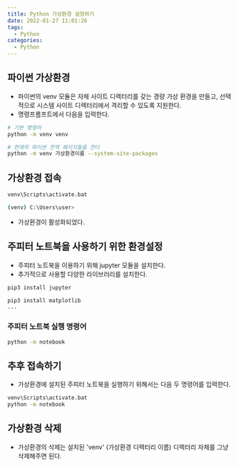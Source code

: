 ```yaml
---
title: Python 가상환경 설정하기
date: 2022-01-27 11:01:26
tags:
  - Python
categories:
  - Python
---
```


## 파이썬 가상환경

- 파이썬의 venv 모듈은 자체 사이트 디렉터리를 갖는 경량 가상 환경을 만들고, 선택적으로 시스템 사이트 디렉터리에서 격리할 수 있도록 지원한다.
- 명령프롬프트에서 다음을 입력한다.

```bash
# 기본 명령어
python -m venv venv

# 현재의 파이썬 전역 패키지들을 깐다
python -m venv 가상환경이름 --system-site-packages
```

## 가상환경 접속

```bash
venv\Scripts\activate.bat
```

```bash
(venv) C:\Users\user>
```

- 가상환경이 활성화되었다.

## 주피터 노트북을 사용하기 위한 환경설정

- 주피터 노트북을 이용하기 위해 jupyter 모듈을 설치한다.
- 추가적으로 사용할 다양한 라이브러리를 설치한다.

```bash
pip3 install jupyter

pip3 install matplotlib
...
```

### 주피터 노트북 실행 명령어

```bash
python -m notebook
```

## 추후 접속하기

- 가상환경에 설치된 주피터 노트북을 실행하기 위해서는 다음 두 명령어를 입력한다.

```bash
venv\Scripts\activate.bat
python -m notebook
```

## 가상환경 삭제

- 가상환경의 삭제는 설치된 'venv' (가상환경 디렉터리 이름) 디렉터리 자체를 그냥 삭제해주면 된다.
